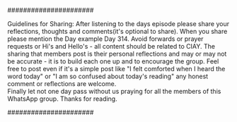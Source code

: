 ######################

Guidelines for Sharing: After listening to the days episode please share your reflections, thoughts and comments(it's optional to share). When you share please mention the Day example Day 314.
Avoid forwards or prayer requests or Hi's and Hello's - all content should be related to CIAY. 
The sharing that members post is their personal reflections and may or may not be accurate - it is to build each one up and to encourage the group.
 Feel free to post even if it's a simple post like "I felt comforted when I heard the word today" or "I am so confused about today's reading" any honest comment or reflections are welcome.  
 Finally let not one day pass without us praying for all the members of this WhatsApp group.
Thanks for reading. 

######################

